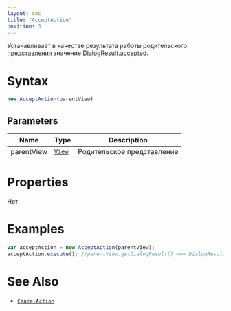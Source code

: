 ```yaml
---
layout: doc
title: "AcceptAction"
position: 3
---
```


Устанавливает в качестве результата работы родительского [представления](../../Elements/View/) значение [DialogResult.accepted](../../Elements/View/DialogResult/).

# Syntax

```js
new AcceptAction(parentView)
```

## Parameters

|Name|Type|Description|
|----|----------|---------|
|parentView|[`View`](../../Elements/View/)| Родительское представление |

# Properties

Нет


# Examples

```js
var acceptAction = new AcceptAction(parentView);
acceptAction.execute(); //parentView.getDialogResult() === DialogResult.accepted
```

# See Also

* [`CancelAction`](../CancelAction/)
